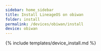 ```yaml
---
sidebar: home_sidebar
title: Install LineageOS on obiwan
folder: install
permalink: /devices/obiwan/install
device: obiwan
---
```

{% include templates/device_install.md %}
